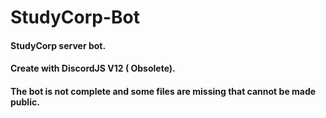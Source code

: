 # StudyCorp-Bot
#### StudyCorp server bot.
#### Create with DiscordJS V12 ( Obsolete).
#### The bot is not complete and some files are missing that cannot be made public. 
